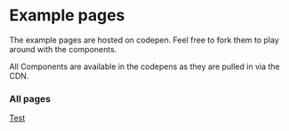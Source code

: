 # Example pages

The example pages are hosted on codepen. Feel free to fork them to play around with the components.

All Components are available in the codepens as they are pulled in via the CDN.

### All pages

[Test](http://codepen.io/fredjens/full/0797f8e2a9b13f5978055e6c44263d51/)
